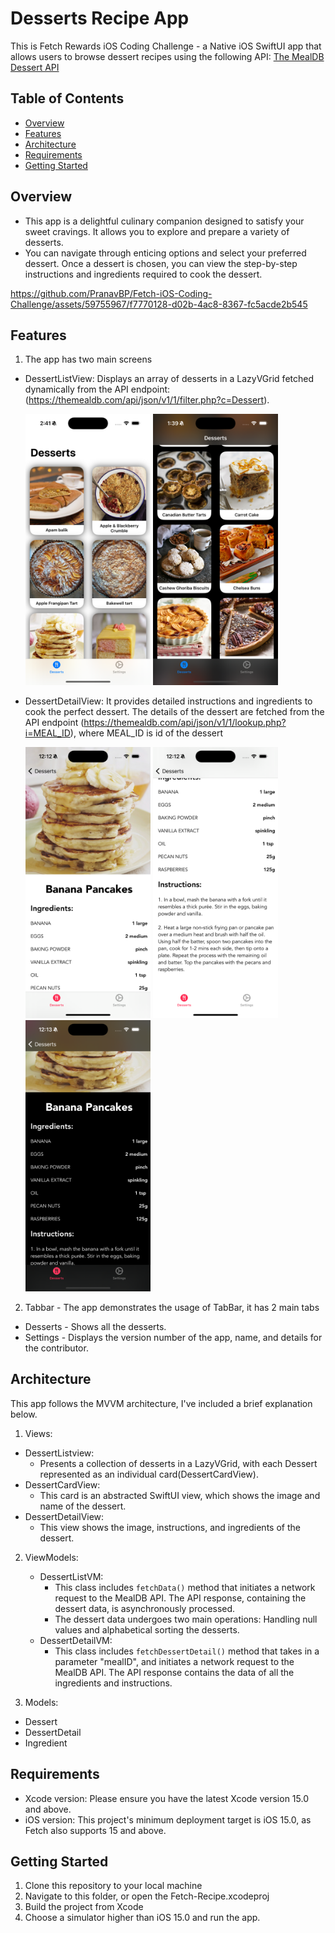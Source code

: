 # Desserts Recipe App

This is Fetch Rewards iOS Coding Challenge - a Native iOS SwiftUI app that allows users to browse dessert recipes using the following API: [The MealDB Dessert API](https://themealdb.com/api.php) 

## Table of Contents

- [Overview](#overview)
- [Features](#features)
- [Architecture](#architecture)
- [Requirements](#requirements)
- [Getting Started](#getting-started)


## Overview

- This app is a delightful culinary companion designed to satisfy your sweet cravings. It allows you to explore and prepare a variety of desserts.
- You can navigate through enticing options and select your preferred dessert. Once a dessert is chosen, you can view the step-by-step instructions and ingredients required to cook the dessert.

https://github.com/PranavBP/Fetch-iOS-Coding-Challenge/assets/59755967/f7770128-d02b-4ac8-8367-fc5acde2b545

## Features

1. The app has two main screens
  - DessertListView: Displays an array of desserts in a LazyVGrid fetched dynamically from the API endpoint: (https://themealdb.com/api/json/v1/1/filter.php?c=Dessert).
    
    <p float="left">
      <img src="/Fetch-Recipe/Other/Screenshots/Dessert.png" width="200" />
      <img src="/Fetch-Recipe/Other/Screenshots/Dessert2.png" width="200" /> 
    </p>

  - DessertDetailView: It provides detailed instructions and ingredients to cook the perfect dessert. The details of the dessert are fetched from the API endpoint (https://themealdb.com/api/json/v1/1/lookup.php?i=MEAL_ID), where MEAL_ID is id of the dessert

    <p float="left">
      <img src="/Fetch-Recipe/Other/Screenshots/DessertDetail.png" width="200" />
      <img src="/Fetch-Recipe/Other/Screenshots/DessertDetail1.png" width="200" />
      <img src="/Fetch-Recipe/Other/Screenshots/DessertDetail2.png" width="200" /> 
    </p>


2.  Tabbar - The app demonstrates the usage of TabBar, it has 2 main tabs
  - Desserts - Shows all the desserts.
  - Settings - Displays the version number of the app, name, and details for the contributor. 

## Architecture

This app follows the MVVM architecture, I've included a brief explanation below.

1. Views: 
  - DessertListview:
    - Presents a collection of desserts in a LazyVGrid, with each Dessert represented as an individual card(DessertCardView).
  - DessertCardView:
    - This card is an abstracted SwiftUI view, which shows the image and name of the dessert. 
  - DessertDetailView:
    - This view shows the image, instructions, and ingredients of the dessert.

2. ViewModels:
   - DessertListVM:
     - This class includes ```fetchData()``` method that initiates a network request to the MealDB API. The API response, containing the dessert data, is asynchronously processed.
     - The dessert data undergoes two main operations: Handling null values and alphabetical sorting the desserts.
   - DessertDetailVM:
     - This class includes ```fetchDessertDetail()``` method that takes in a parameter "mealID", and initiates a network request to the MealDB API. The API response contains the data of all the ingredients and instructions. 

3. Models: 
  - Dessert
  - DessertDetail
  - Ingredient

## Requirements

- Xcode version: Please ensure you have the latest Xcode version 15.0 and above.
- iOS version: This project's minimum deployment target is iOS 15.0, as Fetch also supports 15 and above.

## Getting Started

1. Clone this repository to your local machine
2. Navigate to this folder, or open the Fetch-Recipe.xcodeproj
3. Build the project from Xcode
4. Choose a simulator higher than iOS 15.0 and run the app.

